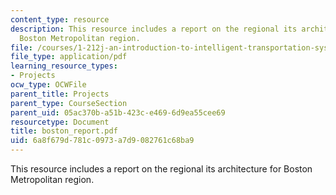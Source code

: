 ```yaml
---
content_type: resource
description: This resource includes a report on the regional its architecture for
  Boston Metropolitan region.
file: /courses/1-212j-an-introduction-to-intelligent-transportation-systems-spring-2005/6a8f679d781c0973a7d9082761c68ba9_boston_report.pdf
file_type: application/pdf
learning_resource_types:
- Projects
ocw_type: OCWFile
parent_title: Projects
parent_type: CourseSection
parent_uid: 05ac370b-a51b-423c-e469-6d9ea55cee69
resourcetype: Document
title: boston_report.pdf
uid: 6a8f679d-781c-0973-a7d9-082761c68ba9
---
```

This resource includes a report on the regional its architecture for Boston Metropolitan region.

